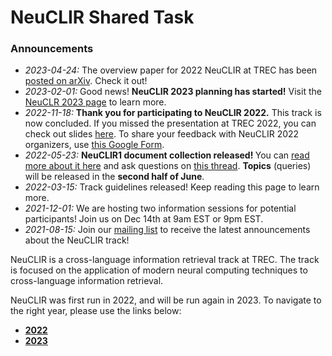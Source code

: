 # NeuCLIR Shared Task

<div class='mailing-list-banner'>
    <div class='inner-banner'>
    <h3 class='mailing-list-title'>Announcements</h3>
    <ul class=''>
    <li class='mailing-list-announcement-new'><i>2023-04-24:</i> The overview paper for 2022 NeuCLIR at TREC has been <a href='https://arxiv.org/abs/2304.12367'>posted on arXiv</a>. Check it out!</li>
    <li class='mailing-list-announcement-old'><i>2023-02-01:</i> Good news! <b>NeuCLIR 2023 planning has started!</b> Visit the <a href='/2023'>NeuCLR 2023 page</a> to learn more.</li>
    <li class='mailing-list-announcement-old'><i>2022-11-18:</i> <b>Thank you for participating to NeuCLIR 2022.</b> This track is now concluded. If you missed the presentation at TREC 2022, you can check out slides <a href='https://docs.google.com/presentation/d/1wuo7zzxS5qRtZfnzsERK3p3Y5KaYVWwyWE-ClvI7hWs/edit#slide=id.p'>here</a>. To share your feedback with NeuCLIR 2022 organizers, use <a href='https://docs.google.com/forms/d/e/1FAIpQLSfgoGQjiZkmwe6hGPZA1jShoLb12SHaeMn4taUZisFZ8VJqWw/viewform'>this Google Form</a>.</li>
    <li class='mailing-list-announcement-old'><i>2022-05-23:</i> <b>NeuCLIR1 document collection released! </b> You can <a href='/neuclir1.html'> read more about it here</a> and ask questions on <a href='https://groups.google.com/g/neuclir-participants/c/Digh8HovAcU'>this thread</a>. <b>Topics</b> (queries) will be released in the <b>second half of June</b>.</li>
    <li class='mailing-list-announcement-old'><i>2022-03-15:</i> Track guidelines released! Keep reading this page to learn more.</li>
    <li class='mailing-list-announcement-old'><i>2021-12-01:</i> We are hosting two information sessions for potential participants! Join us on Dec 14th at 9am EST  or 9pm EST.</li>
    <li class='mailing-list-announcement-old'><i>2021-08-15:</i> Join our <a href='https://groups.google.com/g/neuclir-participants'>mailing list</a> to receive the latest announcements about the NeuCLIR track!</li>
    </ul>
    </div>
</div>

NeuCLIR is a cross-language information retrieval track at TREC.
The track is focused on the application of modern neural computing techniques to cross-language information retrieval.

NeuCLIR was first run in 2022, and will be run again in 2023.
To navigate to the right year, please use the links below:

- [**2022**](/2022)
- [**2023**](/2023)
